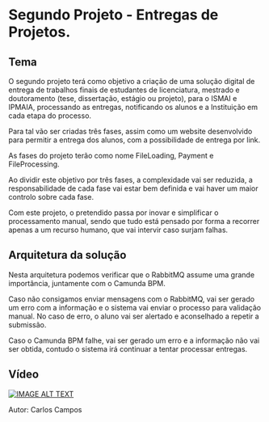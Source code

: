 # Segundo Projeto - Entregas de Projetos.

## Tema

O segundo projeto terá como objetivo a criação de uma solução digital de entrega de trabalhos finais de estudantes de licenciatura, mestrado e doutoramento (tese, dissertação, estágio ou projeto), para o ISMAI e IPMAIA, processando as entregas, notificando os alunos e a Instituição em cada etapa do processo.

Para tal vão ser criadas três fases, assim como um website desenvolvido para permitir a entrega dos alunos, com a possibilidade de entrega por link. 

As fases do projeto terão como nome FileLoading, Payment e FileProcessing. 

Ao dividir este objetivo por três fases, a complexidade vai ser reduzida, a responsabilidade de cada fase vai estar bem definida e vai haver um maior controlo sobre cada fase.

Com este projeto, o pretendido passa por inovar e simplificar o processamento manual, sendo que tudo está pensado por forma a recorrer apenas a um recurso humano, que vai intervir caso surjam falhas.

## Arquitetura da solução

Nesta arquitetura podemos verificar que o RabbitMQ assume uma grande importância, juntamente com o Camunda BPM.

Caso não consigamos enviar mensagens com o RabbitMQ, vai ser gerado um erro com a informação e o sistema vai enviar o processo para validação manual. No caso de erro, o aluno vai ser alertado e aconselhado a repetir a submissão.

Caso o Camunda BPM falhe, vai ser gerado um erro e a informação não vai ser obtida, contudo o sistema irá continuar a tentar processar entregas.


## Vídeo



[![IMAGE ALT TEXT](http://img.youtube.com/vi/pDoP1SKzdwA/0.jpg)](https://youtu.be/pDoP1SKzdwA "Segundo Projeto")


Autor: Carlos Campos
